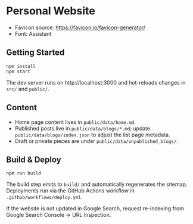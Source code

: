 # Personal Website

- Favicon source: https://favicon.io/favicon-generator/
- Font: Assistant

## Getting Started

```
npm install
npm start
```

The dev server runs on http://localhost:3000 and hot-reloads changes in `src/` and `public/`.

## Content

- Home page content lives in `public/data/home.md`.
- Published posts live in `public/data/blogs/*.md`; update `public/data/blogs/index.json` to adjust the list page metadata.
- Draft or private pieces are under `public/data/unpublished_blogs/`.

## Build & Deploy

```
npm run build
```

The build step emits to `build/` and automatically regenerates the sitemap. Deployments run via the GitHub Actions workflow in `.github/workflows/deploy.yml`.

If the website is not updated in Google Search, request re-indexing from Google Search Console → URL Inspection.
